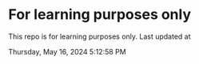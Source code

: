 # For learning purposes only
This repo is for learning purposes only.
Last updated at

Thursday, May 16, 2024 5:12:58 PM

